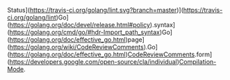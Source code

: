 Status](https://travis-ci.org/golang/lint.svg?branch=master)](https://travis-ci.org/golang/lint)Go](https://golang.org/doc/devel/release.html#policy).syntax](https://golang.org/cmd/go/#hdr-Import_path_syntax)Go](https://golang.org/doc/effective_go.html)page](https://golang.org/wiki/CodeReviewComments).Go](https://golang.org/doc/effective_go.html)[CodeReviewComments](https://golang.org/wiki/CodeReviewComments).form](https://developers.google.com/open-source/cla/individual)[Compilation-Mode](http://www.gnu.org/software/emacs/manual/html_node/emacs/Compilation-Mode.html).